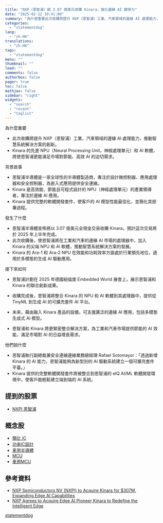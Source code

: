 ```yaml
---
title: "NXP（恩智浦）砸 3.07 億美元收購 Kinara，強化邊緣 AI 競爭力"
date: "2025-02-12 10:41:08"
summary: "為什麼重要此次收購將提升 NXP（恩智浦）工業、汽車領域的邊緣 AI 處理能力，推動智慧系..."
categories:
  - "statementdog"
lang:
  - "zh-HK"
translations:
  - "zh-HK"
tags:
  - "statementdog"
menu: ""
thumbnail: ""
lead: ""
comments: false
authorbox: false
pager: true
toc: false
mathjax: false
sidebar: "right"
widgets:
  - "search"
  - "recent"
  - "taglist"
---
```


為什麼重要

* 此次收購將提升 NXP（恩智浦）工業、汽車領域的邊緣 AI 處理能力，推動智慧系統解決方案的創新。
* Kinara 的先進 NPU（Neural Processing Unit，神經處理單元）和 AI 軟體，將使恩智浦更能滿足市場對節能、高效 AI 的迫切需求。

背景故事

* 恩智浦半導體是一家全球性的半導體製造商，專注於設計微控制器、應用處理器和安全控制器，為嵌入式應用提供安全連線。
* Kinara 是高效能、節能且可程式設計的 NPU（神經處理單元）的產業領導者，專注於邊緣 AI 應用。
* Kinara 提供完整的軟體開發套件，使客戶的 AI 模型性能最佳化，並簡化其部署過程。

發生了什麼

* 恩智浦半導體宣佈將以 3.07 億美元全現金交易收購 Kinara，預計這次交易將於 2025 年上半年完成。
* 此次收購後，使恩智浦將在工業和汽車的邊緣 AI 市場的處理器中，加入 Kinara 的尖端 NPU 和 AI 軟體，推動智慧系統解決方案的發展。
* Kinara 的 Ara-1 和 Ara-2 NPU 在效能和功耗效率方面處於行業領先地位，適用於多模態的生成 AI 驅動應用。

接下來如何

* 恩智浦計劃在 2025 年德國紐倫堡 Embedded World 展會上，展示恩智浦和 Kinara 的聯合創新成果。

* 收購完成後，恩智浦將整合 Kinara 的 NPU 和 AI 軟體到其處理器中，提供從 TinyML 到生成 AI 的可擴充套件 AI 平台。
* 未來，藉由融入 Kinara 產品的設備，可支援廣泛的邊緣 AI 應用，包括多模態生成式 AI 模型。
* 恩智浦和 Kinara 將更緊密整合解決方案，為工業和汽車市場提供節能的 AI 效能，滿足市場對 AI 的日益增長需求。

他們說什麼

* 恩智浦執行副總裁兼安全連線邊緣業務總經理 Rafael Sotomayor：「透過新增 Kinara 的 AI 能力，恩智浦能夠為新型別的 AI 驅動系統建立一個可擴充套件平臺。」
* Kinara 提供的完整軟體開發套件將被整合到恩智浦的 eIQ AI/ML 軟體開發環境中，使客戶能輕鬆建立端到端的 AI 系統。

提到的股票
-----

* [NXPI 恩智浦](/analysis/NXPI)

概念股
---

* [類比 IC](/tags/611)
* [功率IC設計](/tags/1167)
* [車用半導體](/tags/1208)
* [MCU](/tags/1210)
* [車用MCU](/tags/1211)

參考資料
----

* [NXP Semiconductors NV (NXPI) to Acquire Kinara for $307M, Expanding Edge AI Capabilities](https://finance.yahoo.com/news/nxp-semiconductors-nv-nxpi-acquire-173541456.html?.tsrc=rss)
* [NXP Agrees to Acquire Edge AI Pioneer Kinara to Redefine the Intelligent Edge](https://finance.yahoo.com/news/nxp-agrees-acquire-edge-ai-130000058.html?.tsrc=rss)

[statementdog](https://statementdog.com/news/12400)
